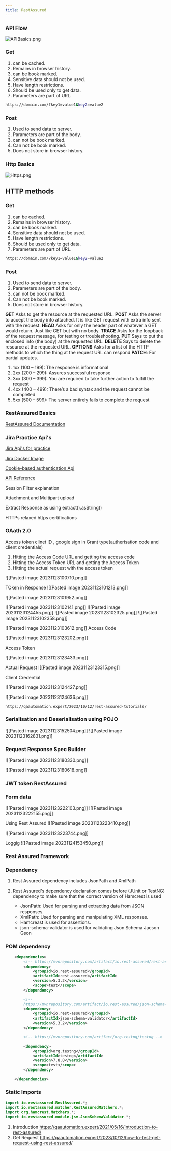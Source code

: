 ```yaml
---
title: RestAssured
---
```


### API Flow

![APIBasics.png](./static/APIBasics.png)

### Get
1. can be cached.
2. Remains in browser history.
3. can be book marked.
4. Sensitive data should not be used.
5. Have length restrictions.
6. Should be used only to get data.
7. Parameters are part of URL.

```bash
https://domain.com/?key1=value1&key2=value2
```
### Post
1. Used to send data to server.
2. Parameters are part of the body.
3. can not be book marked.
4. Can not be book marked.
5. Does not store in browser history.


### Http Basics

![Https.png](./static/Https.png)


## HTTP methods

### Get
1. can be cached.
2. Remains in browser history.
3. can be book marked.
4. Sensitive data should not be used.
5. Have length restrictions.
6. Should be used only to get data.
7. Parameters are part of URL.

```bash
https://domain.com/?key1=value1&key2=value2
```
### Post
1. Used to send data to server.
2. Parameters are part of the body.
3. can not be book marked.
4. Can not be book marked.
5. Does not store in browser history.

**GET** 	Asks to get the resource at the requested URL.
**POST** 	Asks the server to accept the body info attached. It is like GET request with extra info sent with the request.
**HEAD** 	Asks for only the header part of whatever a GET would return. Just like GET but with no body.
**TRACE** Asks for the loopback of the request message, for testing or troubleshooting.
**PUT**   Says to put the enclosed info (the body) at the requested URL.
**DELETE** 	Says to delete the resource at the requested URL.
**OPTIONS** 	Asks for a list of the HTTP methods to which the thing at the request URL can respond
**PATCH**: For partial updates.

1. 1xx (100 – 199): The response is informational
2. 2xx (200 – 299): Assures successful response
3. 3xx (300 – 399): You are required to take further action to fulfill the request
4. 4xx (400 – 499): There’s a bad syntax and the request cannot be completed
5. 5xx (500 – 599): The server entirely fails to complete the request

### RestAssured Basics


[RestAssured Documentation](https://github.com/rest-assured/rest-assured/wiki/GettingStarted)

### Jira Practice Api's

[Jira Api's for practice](https://developer.atlassian.com/server/jira/platform/rest-apis/)

[Jira Docker Image](https://hub.docker.com/r/atlassian/jira-software)

[Cookie-based authentication Api](https://developer.atlassian.com/server/jira/platform/cookie-based-authentication/)

[API Reference](https://docs.atlassian.com/jira-software/REST/9.11.0/)

Session Filter explanation 

Attachment and Multipart upload 

Extract Response as using extract().asString()

HTTPs relaxed https certifications

### OAath 2.0
Access token clinet ID , google sign in 
Grant type(autherisation code and client credentials)

1. Hitting the Access Code URL and getting the access code 
2. Hitting the Access Token URL and getting the Access Token 
3. Hitting the actual request with the access token


![[Pasted image 20231123100710.png]]

TOken in Response 
![[Pasted image 20231123101213.png]]

![[Pasted image 20231123101952.png]]

![[Pasted image 20231123102141.png]]
![[Pasted image 20231123124455.png]]
![[Pasted image 20231123102325.png]]
![[Pasted image 20231123102358.png]]

![[Pasted image 20231123103612.png]]
Access Code

![[Pasted image 20231123123202.png]]

Access Token 

![[Pasted image 20231123123433.png]]

Actual Request
![[Pasted image 20231123123315.png]]


Client Credential 

![[Pasted image 20231123124427.png]]

![[Pasted image 20231123124636.png]]
```Link
https://qaautomation.expert/2023/10/12/rest-assured-tutorials/
```


### Serialisation and Deserialisation using POJO

![[Pasted image 20231123152504.png]]
![[Pasted image 20231123162831.png]]

### Request Response Spec Builder
![[Pasted image 20231123180330.png]]

![[Pasted image 20231123180618.png]]

### JWT token RestAssured 
### Form data 
![[Pasted image 20231123222103.png]]
![[Pasted image 20231123222155.png]]

Using Rest Assured 
![[Pasted image 20231123223410.png]]

![[Pasted image 20231123223744.png]]

Loggig 
![[Pasted image 20231124153450.png]]
### Rest Assured Framework



### Dependency
1. Rest Assured dependency includes JsonPath and XmlPath
2. Rest Assured's dependency declaration comes before (JUnit or TestNG) dependency to make sure that the correct version of Hamcrest is used 

   - JsonPath: Used for parsing and extracting data from JSON responses.
   - XmlPath: Used for parsing and manipulating XML responses.
   - Hamcreast is used for assertions.
   - json-schema-validator is used for validating Json Schema
   Jacson 
   Gson

### POM dependency
```xml
	<dependencies>
		<!-- https://mvnrepository.com/artifact/io.rest-assured/rest-assured -->
		<dependency>
			<groupId>io.rest-assured</groupId>
			<artifactId>rest-assured</artifactId>
			<version>5.3.2</version>
			<scope>test</scope>
		</dependency>

		<!--
		https://mvnrepository.com/artifact/io.rest-assured/json-schema-validator -->
		<dependency>
			<groupId>io.rest-assured</groupId>
			<artifactId>json-schema-validator</artifactId>
			<version>5.3.2</version>
		</dependency>

		<!-- https://mvnrepository.com/artifact/org.testng/testng -->

		<dependency>
			<groupId>org.testng</groupId>
			<artifactId>testng</artifactId>
			<version>7.8.0</version>
			<scope>test</scope>
		</dependency>

	</dependencies>
```

### Static Imports
```Java
import io.restassured.RestAssured.*;
import io.restassured.matcher.RestAssuredMatchers.*;
import org.hamcrest.Matchers.*;
import io.restassured.module.jsv.JsonSchemaValidator.*;

```
1. Introduction 
https://qaautomation.expert/2021/05/16/introduction-to-rest-assured/
2. Get Request
https://qaautomation.expert/2023/10/12/how-to-test-get-request-using-rest-assured/

